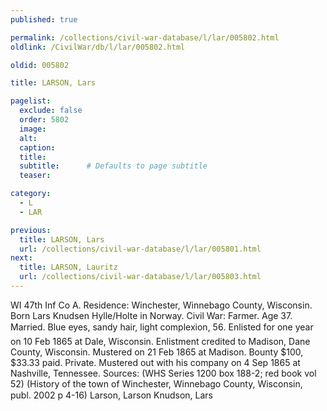 ```yaml
---
published: true

permalink: /collections/civil-war-database/l/lar/005802.html
oldlink: /CivilWar/db/l/lar/005802.html

oldid: 005802

title: LARSON, Lars

pagelist:
  exclude: false
  order: 5802
  image: 
  alt:
  caption:
  title:
  subtitle:      # Defaults to page subtitle
  teaser:

category: 
  - L 
  - LAR

previous:
  title: LARSON, Lars
  url: /collections/civil-war-database/l/lar/005801.html  
next:
  title: LARSON, Lauritz
  url: /collections/civil-war-database/l/lar/005803.html   
---
```

WI 47th Inf Co A. Residence: Winchester, Winnebago County, Wisconsin. Born Lars Knudsen Hylle/Holte in Norway. Civil War: Farmer. Age 37. Married. Blue eyes, sandy hair, light complexion, 5&#146;6&#148;. Enlisted for one year on 10 Feb 1865 at Dale, Wisconsin. Enlistment credited to Madison, Dane County, Wisconsin. Mustered on 21 Feb 1865 at Madison. Bounty $100, $33.33 paid. Private. Mustered out with his company on 4 Sep 1865 at Nashville, Tennessee. Sources: (WHS Series 1200 box 188-2; red book vol 52) (History of the town of Winchester, Winnebago County, Wisconsin, publ. 2002 p 4-16) &#147;Larson, Larson&#148; &#147;Knudson, Lars&#148;